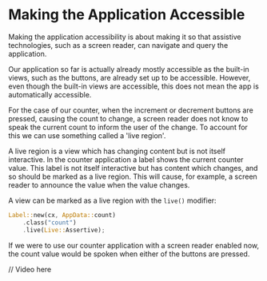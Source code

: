 # Making the Application Accessible

Making the application accessibility is about making it so that assistive technologies, such as a screen reader, can navigate and query the application.

Our application so far is actually already mostly accessible as the built-in views, such as the buttons, are already set up to be accessible. However, even though the built-in views are accessible, this does not mean the app is automatically accessible.

For the case of our counter, when the increment or decrement buttons are pressed, causing the count to change, a screen reader does not know to speak the current count to inform the user of the change. To account for this we can use something called a 'live region'. 


A live region is a view which has changing content but is not itself interactive. In the counter application a label shows the current counter value. This label is not itself interactive but has content which changes, and so should be marked as a live region. This will cause, for example, a screen reader to announce the value when the value changes.

A view can be marked as a live region with the `live()` modifier:

```rust
Label::new(cx, AppData::count)
    .class("count")
    .live(Live::Assertive);
```

If we were to use our counter application with a screen reader enabled now, the count value would be spoken when either of the buttons are pressed.

// Video here
